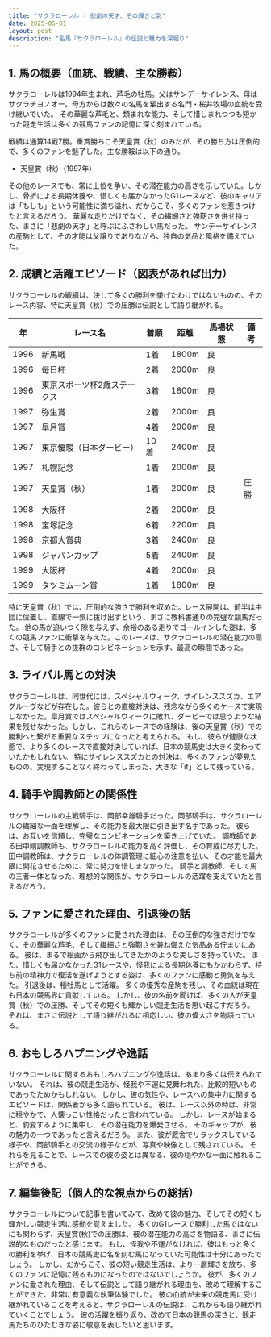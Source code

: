 ```yaml
---
title: "サクラローレル - 悲劇の天才、その輝きと影"
date: 2025-05-01
layout: post
description: "名馬『サクラローレル』の伝説と魅力を深堀り"
---
```


## 1. 馬の概要（血統、戦績、主な勝鞍）

サクラローレルは1994年生まれ、芦毛の牡馬。父はサンデーサイレンス、母はサクラチヨノオー。母方からは数々の名馬を輩出する名門・桜井牧場の血統を受け継いでいた。  その華麗な芦毛と、類まれな能力、そして惜しまれつつも短かった競走生活は多くの競馬ファンの記憶に深く刻まれている。

戦績は通算14戦7勝。重賞勝ちこそ天皇賞（秋）のみだが、その勝ち方は圧倒的で、多くのファンを魅了した。主な勝鞍は以下の通り。

* 天皇賞（秋）（1997年）

その他のレースでも、常に上位を争い、その潜在能力の高さを示していた。しかし、骨折による長期休養や、惜しくも届かなかったG1レースなど、彼のキャリアは「もしも」という可能性に満ち溢れ、だからこそ、多くのファンを惹きつけたと言えるだろう。  華麗な走りだけでなく、その繊細さと強靭さを併せ持った、まさに「悲劇の天才」と呼ぶにふさわしい馬だった。  サンデーサイレンスの産駒として、その才能は父譲りでありながら、独自の気品と風格を備えていた。


## 2. 成績と活躍エピソード（図表があれば出力）

サクラローレルの戦績は、決して多くの勝利を挙げたわけではないものの、そのレース内容、特に天皇賞（秋）での圧勝は伝説として語り継がれる。

| 年 | レース名 | 着順 | 距離 | 馬場状態 | 備考 |
|---|---|---|---|---|---|
| 1996 | 新馬戦 | 1着 | 1800m | 良 |  |
| 1996 | 毎日杯 | 2着 | 2000m | 良 |  |
| 1996 | 東京スポーツ杯2歳ステークス | 3着 | 1800m | 良 |  |
| 1997 | 弥生賞 | 2着 | 2000m | 良 |  |
| 1997 |皐月賞 | 4着 | 2000m | 良 |  |
| 1997 | 東京優駿（日本ダービー） | 10着 | 2400m | 良 |  |
| 1997 | 札幌記念 | 1着 | 2000m | 良 |  |
| 1997 | 天皇賞（秋） | 1着 | 2000m | 良 | 圧勝 |
| 1998 | 大阪杯 | 2着 | 2000m | 良 |  |
| 1998 | 宝塚記念 | 6着 | 2200m | 良 |  |
| 1998 | 京都大賞典 | 3着 | 2400m | 良 |  |
| 1998 | ジャパンカップ | 5着 | 2400m | 良 |  |
| 1999 | 大阪杯 | 4着 | 2000m | 良 |  |
| 1999 | タツミムーン賞 | 1着 | 1800m | 良 |  |


特に天皇賞（秋）では、圧倒的な強さで勝利を収めた。レース展開は、前半は中団に位置し、直線で一気に抜け出すという、まさに教科書通りの完璧な競馬だった。  他の馬が追いつく隙を与えず、余裕のある走りでゴールインした姿は、多くの競馬ファンに衝撃を与えた。このレースは、サクラローレルの潜在能力の高さ、そして騎手との抜群のコンビネーションを示す、最高の瞬間であった。


## 3. ライバル馬との対決

サクラローレルは、同世代には、スペシャルウィーク、サイレンススズカ、エアグルーヴなどが存在した。彼らとの直接対決は、残念ながら多くのケースで実現しなかった。皐月賞ではスペシャルウィークに敗れ、ダービーでは思うような結果を残せなかった。しかし、これらのレースでの経験は、後の天皇賞（秋）での勝利へと繋がる重要なステップになったと考えられる。  もし、彼らが健康な状態で、より多くのレースで直接対決していれば、日本の競馬史は大きく変わっていたかもしれない。  特にサイレンススズカとの対決は、多くのファンが夢見たものの、実現することなく終わってしまった、大きな「if」として残っている。


## 4. 騎手や調教師との関係性

サクラローレルの主戦騎手は、岡部幸雄騎手だった。岡部騎手は、サクラローレルの繊細な一面を理解し、その能力を最大限に引き出す名手であった。  彼らは、お互いを信頼し、完璧なコンビネーションを築き上げていた。  調教師である田中剛調教師も、サクラローレルの能力を高く評価し、その育成に尽力した。  田中調教師は、サクラローレルの体調管理に細心の注意を払い、その才能を最大限に開花させるために、常に努力を惜しまなかった。  騎手と調教師、そして馬の三者一体となった、理想的な関係が、サクラローレルの活躍を支えていたと言えるだろう。


## 5. ファンに愛された理由、引退後の話

サクラローレルが多くのファンに愛された理由は、その圧倒的な強さだけでなく、その華麗な芦毛、そして繊細さと強靭さを兼ね備えた気品ある佇まいにある。  彼は、まるで絵画から飛び出してきたかのような美しさを持っていた。  また、惜しくも届かなかったG1レースや、怪我による長期休養にもかかわらず、持ち前の精神力で復活を遂げようとする姿は、多くのファンに感動と勇気を与えた。  引退後は、種牡馬として活躍。  多くの優秀な産駒を残し、その血統は現在も日本の競馬界に貢献している。  しかし、彼の名前を聞けば、多くの人が天皇賞（秋）での圧勝、そしてその短くも輝かしい競走生活を思い起こすだろう。  それは、まさに伝説として語り継がれるに相応しい、彼の偉大さを物語っている。


## 6. おもしろハプニングや逸話

サクラローレルに関するおもしろハプニングや逸話は、あまり多くは伝えられていない。  それは、彼の競走生活が、怪我や不運に見舞われた、比較的短いものであったためかもしれない。  しかし、彼の気性や、レースへの集中力に関するエピソードは、関係者から多く語られている。  彼は、レース以外の時は、非常に穏やかで、人懐っこい性格だったと言われている。  しかし、レースが始まると、豹変するように集中し、その潜在能力を爆発させる。  そのギャップが、彼の魅力の一つであったと言えるだろう。  また、彼が厩舎でリラックスしている様子や、岡部騎手との交流の様子などが、写真や映像として残されている。  それらを見ることで、レースでの彼の姿とは異なる、彼の穏やかな一面に触れることができる。


## 7. 編集後記（個人的な視点からの総括）

サクラローレルについて記事を書いてみて、改めて彼の魅力、そしてその短くも輝かしい競走生活に感動を覚えました。  多くのG1レースで勝利した馬ではないにも関わらず、天皇賞(秋)での圧勝は、彼の潜在能力の高さを物語る、まさに伝説的なものだったと感じます。  もし、怪我や不運がなければ、彼はもっと多くの勝利を挙げ、日本の競馬史に名を刻む馬になっていた可能性は十分にあったでしょう。  しかし、だからこそ、彼の短い競走生活は、より一層輝きを放ち、多くのファンに記憶に残るものになったのではないでしょうか。  彼が、多くのファンに愛された理由、そして伝説として語り継がれる理由を、改めて理解することができた、非常に有意義な執筆体験でした。  彼の血統が未来の競走馬に受け継がれていることを考えると、サクラローレルの伝説は、これからも語り継がれていくことでしょう。  彼の活躍を振り返り、改めて日本の競馬の深さと、競走馬たちのひたむきな姿に敬意を表したいと思います。

